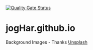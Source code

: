 [![Quality Gate Status](https://sonarcloud.io/api/project_badges/measure?project=jogHar_jogHar.github.io&metric=alert_status)](https://sonarcloud.io/dashboard?id=jogHar_jogHar.github.io)

# jogHar.github.io

Background Images - Thanks [Unsplash](https://unsplash.com/)
